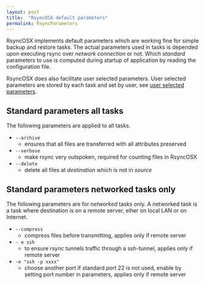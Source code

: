 ```yaml
---
layout: post
title:  "RsyncOSX default parameters"
permalink: RsyncParameters
---
```

RsyncOSX implements default parameters which are working fine for simple backup and restore tasks. The actual parameters used in tasks is depended upon executing rsync over _network connection_ or not. Which _standard_ parameters to use is computed during startup of application by reading the configuration file.

RsyncOSX does also facilitate user selected parameters. User selected parameters are stored by each task and set by user, see [user selected parameters](/Parameters).

## Standard parameters all tasks

The following parameters are applied to all tasks.

- `--archive`
	- ensures that all files are transferred with all attributes preserved
- `--verbose`
	- make rsync very outspoken, required for counting files in RsyncOSX
- `--delete`
	- delete all files at _destination_ which is not in _source_

## Standard parameters networked tasks only

The following parameters are for _networked_ tasks only. A networked task is a task where destination is on a remote server, eiher on local LAN or on Internet.

- `--compress`
	- compress files before transmitting, applies only if remote server
- `- e ssh`
	- to ensure rsync tunnels traffic through a ssh-tunnel, applies only if remote server
- `-e "ssh -p xxxx"`
	- choose another port if standard port 22 is not used, enable by setting port number in parameters, applies only if remote server
